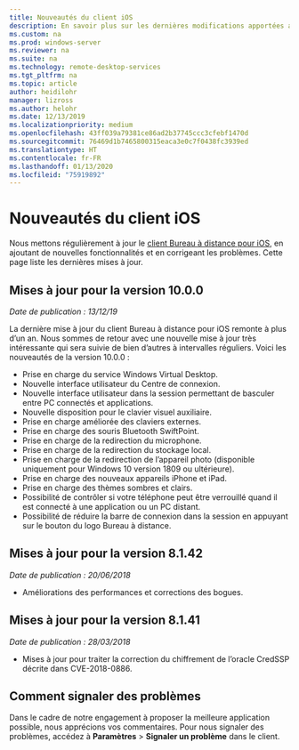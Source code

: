 ```yaml
---
title: Nouveautés du client iOS
description: En savoir plus sur les dernières modifications apportées au client Bureau à distance pour iOS
ms.custom: na
ms.prod: windows-server
ms.reviewer: na
ms.suite: na
ms.technology: remote-desktop-services
ms.tgt_pltfrm: na
ms.topic: article
author: heidilohr
manager: lizross
ms.author: helohr
ms.date: 12/13/2019
ms.localizationpriority: medium
ms.openlocfilehash: 43ff039a79381ce86ad2b37745ccc3cfebf1470d
ms.sourcegitcommit: 76469d1b7465800315eaca3e0c7f0438fc3939ed
ms.translationtype: HT
ms.contentlocale: fr-FR
ms.lasthandoff: 01/13/2020
ms.locfileid: "75919892"
---
```

# <a name="whats-new-in-the-ios-client"></a>Nouveautés du client iOS

Nous mettons régulièrement à jour le [client Bureau à distance pour iOS](remote-desktop-ios.md), en ajoutant de nouvelles fonctionnalités et en corrigeant les problèmes. Cette page liste les dernières mises à jour.

## <a name="updates-for-version-1000"></a>Mises à jour pour la version 10.0.0

*Date de publication : 13/12/19*

La dernière mise à jour du client Bureau à distance pour iOS remonte à plus d’un an. Nous sommes de retour avec une nouvelle mise à jour très intéressante qui sera suivie de bien d’autres à intervalles réguliers. Voici les nouveautés de la version 10.0.0 :

- Prise en charge du service Windows Virtual Desktop.
- Nouvelle interface utilisateur du Centre de connexion.
- Nouvelle interface utilisateur dans la session permettant de basculer entre PC connectés et applications.
- Nouvelle disposition pour le clavier visuel auxiliaire.
- Prise en charge améliorée des claviers externes.
- Prise en charge des souris Bluetooth SwiftPoint.
- Prise en charge de la redirection du microphone.
- Prise en charge de la redirection du stockage local.
- Prise en charge de la redirection de l’appareil photo (disponible uniquement pour Windows 10 version 1809 ou ultérieure).
- Prise en charge des nouveaux appareils iPhone et iPad.
- Prise en charge des thèmes sombres et clairs.
- Possibilité de contrôler si votre téléphone peut être verrouillé quand il est connecté à une application ou un PC distant.
- Possibilité de réduire la barre de connexion dans la session en appuyant sur le bouton du logo Bureau à distance.

## <a name="updates-for-version-8142"></a>Mises à jour pour la version 8.1.42

*Date de publication : 20/06/2018*

- Améliorations des performances et corrections des bogues.

## <a name="updates-for-version-8141"></a>Mises à jour pour la version 8.1.41

*Date de publication : 28/03/2018*

- Mises à jour pour traiter la correction du chiffrement de l’oracle CredSSP décrite dans CVE-2018-0886.

## <a name="how-to-report-issues"></a>Comment signaler des problèmes

Dans le cadre de notre engagement à proposer la meilleure application possible, nous apprécions vos commentaires. Pour nous signaler des problèmes, accédez à **Paramètres** > **Signaler un problème** dans le client.
